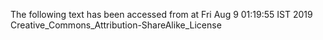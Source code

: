 The following text has been accessed from at Fri Aug 9 01:19:55 IST 2019
Creative_Commons_Attribution-ShareAlike_License
